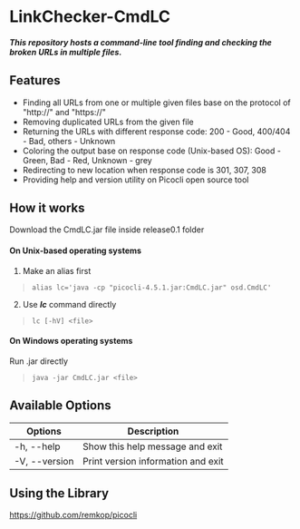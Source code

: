 # LinkChecker-CmdLC
##### This repository hosts a command-line tool finding and checking the broken URLs in multiple files.

## Features
* Finding all URLs from one or multiple given files base on the protocol of "http://" and "https://"
* Removing duplicated URLs from the given file
* Returning the URLs with different response code: 200 - Good, 400/404 - Bad, others - Unknown
* Coloring the output base on response code (Unix-based OS): Good - Green, Bad - Red, Unknown -  grey
* Redirecting to new location when response code is 301, 307, 308
* Providing help and version utility on Picocli open source tool

## How it works
Download the CmdLC.jar file inside release0.1 folder

#### On Unix-based operating systems
 1. Make an alias first
 > `alias lc='java -cp "picocli-4.5.1.jar:CmdLC.jar" osd.CmdLC'`
 2. Use **_lc_** command directly
 > `lc [-hV] <file>`
 
#### On Windows operating systems
   Run .jar directly
 > `java -jar CmdLC.jar <file>`
 
## Available Options
| Options | Description |
| ---| ---|
| -h, --help | Show this help message and exit |
| -V, --version | Print version information and exit |

## Using the Library
https://github.com/remkop/picocli
 
